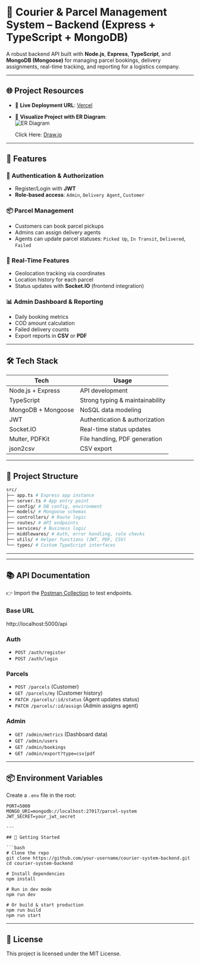 # 🚚 Courier & Parcel Management System – Backend (Express + TypeScript + MongoDB)

A robust backend API built with **Node.js**, **Express**, **TypeScript**, and **MongoDB (Mongoose)** for managing parcel bookings, delivery assignments, real-time tracking, and reporting for a logistics company.

---

## 🌐 Project Resources

- 🔗 **Live Deployment URL**: [Vercel](https://courier-system-backend.vercel.app)
- 🧩 **Visualize Project with ER Diagram**:  
  ![ER Diagram](https://drive.google.com/file/d/1yPV5CkKC-t7z8YNCtKEeud5IFO7sEkNp/view)

  Click Here: [Draw.io](https://drive.google.com/file/d/1yPV5CkKC-t7z8YNCtKEeud5IFO7sEkNp/view)

---

## 📌 Features

### 🔐 Authentication & Authorization

- Register/Login with **JWT**
- **Role-based access**: `Admin`, `Delivery Agent`, `Customer`

### 📦 Parcel Management

- Customers can book parcel pickups
- Admins can assign delivery agents
- Agents can update parcel statuses: `Picked Up`, `In Transit`, `Delivered`, `Failed`

### 📡 Real-Time Features

- Geolocation tracking via coordinates
- Location history for each parcel
- Status updates with **Socket.IO** (frontend integration)

### 📊 Admin Dashboard & Reporting

- Daily booking metrics
- COD amount calculation
- Failed delivery counts
- Export reports in **CSV** or **PDF**

---

## 🛠️ Tech Stack

| Tech               | Usage                           |
| ------------------ | ------------------------------- |
| Node.js + Express  | API development                 |
| TypeScript         | Strong typing & maintainability |
| MongoDB + Mongoose | NoSQL data modeling             |
| JWT                | Authentication & authorization  |
| Socket.IO          | Real-time status updates        |
| Multer, PDFKit     | File handling, PDF generation   |
| json2csv           | CSV export                      |

---

## 🧩 Project Structure

```bash
src/
├── app.ts # Express app instance
├── server.ts # App entry point
├── config/ # DB config, environment
├── models/ # Mongoose schemas
├── controllers/ # Route logic
├── routes/ # API endpoints
├── services/ # Business logic
├── middlewares/ # Auth, error handling, role checks
├── utils/ # Helper functions (JWT, PDF, CSV)
└── types/ # Custom TypeScript interfaces
```

---

---

## 📚 API Documentation

👉 Import the [Postman Collection](./postman_collection.json) to test endpoints.

### Base URL

http://localhost:5000/api

### Auth

- `POST /auth/register`
- `POST /auth/login`

### Parcels

- `POST /parcels` (Customer)
- `GET /parcels/my` (Customer history)
- `PATCH /parcels/:id/status` (Agent updates status)
- `PATCH /parcels/:id/assign` (Admin assigns agent)

### Admin

- `GET /admin/metrics` (Dashboard data)
- `GET /admin/users`
- `GET /admin/bookings`
- `GET /admin/export?type=csv|pdf`

---

## 📦 Environment Variables

Create a `.env` file in the root:

````env
PORT=5000
MONGO_URI=mongodb://localhost:27017/parcel-system
JWT_SECRET=your_jwt_secret

---

## 🚀 Getting Started

```bash
# Clone the repo
git clone https://github.com/your-username/courier-system-backend.git
cd courier-system-backend

# Install dependencies
npm install

# Run in dev mode
npm run dev

# Or build & start production
npm run build
npm run start
````

---

## 📄 License

This project is licensed under the MIT License.
